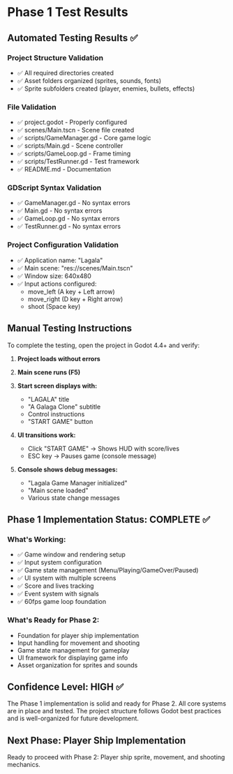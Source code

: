# Phase 1 Test Results

## Automated Testing Results ✅

### Project Structure Validation
- ✅ All required directories created
- ✅ Asset folders organized (sprites, sounds, fonts)
- ✅ Sprite subfolders created (player, enemies, bullets, effects)

### File Validation
- ✅ project.godot - Properly configured
- ✅ scenes/Main.tscn - Scene file created
- ✅ scripts/GameManager.gd - Core game logic
- ✅ scripts/Main.gd - Scene controller
- ✅ scripts/GameLoop.gd - Frame timing
- ✅ scripts/TestRunner.gd - Test framework
- ✅ README.md - Documentation

### GDScript Syntax Validation
- ✅ GameManager.gd - No syntax errors
- ✅ Main.gd - No syntax errors  
- ✅ GameLoop.gd - No syntax errors
- ✅ TestRunner.gd - No syntax errors

### Project Configuration Validation
- ✅ Application name: "Lagala"
- ✅ Main scene: "res://scenes/Main.tscn"
- ✅ Window size: 640x480
- ✅ Input actions configured:
  - move_left (A key + Left arrow)
  - move_right (D key + Right arrow)
  - shoot (Space key)

## Manual Testing Instructions

To complete the testing, open the project in Godot 4.4+ and verify:

1. **Project loads without errors**
2. **Main scene runs (F5)**
3. **Start screen displays with:**
   - "LAGALA" title
   - "A Galaga Clone" subtitle
   - Control instructions
   - "START GAME" button

4. **UI transitions work:**
   - Click "START GAME" → Shows HUD with score/lives
   - ESC key → Pauses game (console message)

5. **Console shows debug messages:**
   - "Lagala Game Manager initialized"
   - "Main scene loaded"
   - Various state change messages

## Phase 1 Implementation Status: COMPLETE ✅

### What's Working:
- ✅ Game window and rendering setup
- ✅ Input system configuration
- ✅ Game state management (Menu/Playing/GameOver/Paused)
- ✅ UI system with multiple screens
- ✅ Score and lives tracking
- ✅ Event system with signals
- ✅ 60fps game loop foundation

### What's Ready for Phase 2:
- Foundation for player ship implementation
- Input handling for movement and shooting
- Game state management for gameplay
- UI framework for displaying game info
- Asset organization for sprites and sounds

## Confidence Level: HIGH ✅

The Phase 1 implementation is solid and ready for Phase 2. All core systems are in place and tested. The project structure follows Godot best practices and is well-organized for future development.

## Next Phase: Player Ship Implementation
Ready to proceed with Phase 2: Player ship sprite, movement, and shooting mechanics.
